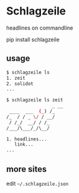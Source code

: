 # Schlagzeile

headlines on commandline

pip install schlagzeile

## usage
    
```sh
$ schlagzeile ls
1. zeit
2. solidot
...

$ schlagzeile ls zeit
				 _ __
 ____  ___  (_) /_
/_  / / _ \/ / __/
 / /_/  __/ / /_
/___/\___/_/\__/

1. headlines...
   link...
...
```

## more sites

edit `~/.schlagzeile.json`
